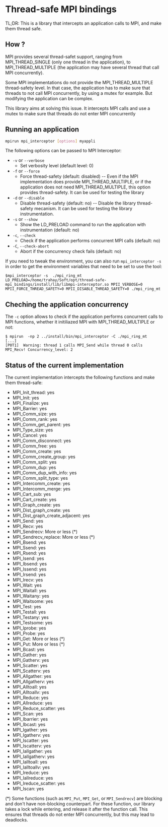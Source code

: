 # Thread-safe MPI bindings

TL;DR: This is a library that intercepts an application calls to MPI, and make them thread safe.

## How ?

MPI provides several thread-safet support, ranging from
MPI_THREAD_SINGLE (only one thread in the application), to
MPI_THREAD_MULTIPLE (the application may have several thread that call
MPI concurrently).

Some MPI implementations do not provide the MPI_THREAD_MULTIPLE
thread-safety level. In that case, the application has to make sure
that threads to not call MPI concurrently, by using a mutex for
example. But modifying the application can be complex.

This library aims at solving this issue. It intercepts MPI calls and use a mutex to make sure that threads do not enter MPI concurrently



## Running an application


```bash
mpirun mpi_interceptor [options] myappli
```


The following options can be passed to MPI Interceptor:

- `-v` or `--verbose`
  + Set verbosity level (default level: 0)
- `-f` or `--force`
  + Force thread-safety (default: disabled) -- Even if the MPI implementation does provide MPI_THREAD_MULTIPLE, or if the application does not need MPI_THREAD_MULTIPLE, this option provides thread-safety. It can be used for testing the library
- `-d` or `--disable`
  + Disable thread-safety (default: no) -- Disable the library thread-safety mecanism. It can be used for testing the library instrumentation.
- `-s` or `--show`
  + Show the LD_PRELOAD command to run the application with instrumentation (default: no)
- `-c`, `--check`
  + Check if the application performs concurrent MPI calls (default: no)
- `-C`, `--check-abort`
  + Abort if the concurrency check fails (default: no) 


If you need to tweak the environment, you can also run `mpi_interceptor -s` in order to get the environment variables that need to be set to use the tool:

```
$mpi_interceptor -s  ./mpi_ring_mt
LD_PRELOAD=/home/trahay/Soft/opt/thread-safe-mpi_bindings/install/lib/libmpi-interceptor.so MPII_VERBOSE=0 MPII_FORCE_THREAD_SAFETY=0 MPII_DISABLE_THREAD_SAFETY=0 ./mpi_ring_mt
```

## Cheching the application concurrency

The `-c` option allows to check if the application performs concurrent calls to MPI functions, whether it initiliazed MPI with MPI_THREAD_MULTIPLE or not:

```
$ mpirun  -np 2 ../install/bin/mpi_interceptor -C ./mpi_ring_mt
[...]
[P0T1]  Warning: thread 1 calls MPI_Send while thread 0 calls MPI_Recv! Concurrency_level: 2
```

## Status of the current implementation

The current implementation intercepts the following functions and make them thread-safe:


- MPI_Init_thread: yes
- MPI_Init: yes
- MPI_Finalize: yes
- MPI_Barrier: yes
- MPI_Comm_size: yes
- MPI_Comm_rank: yes
- MPI_Comm_get_parent: yes
- MPI_Type_size: yes
- MPI_Cancel: yes
- MPI_Comm_disconnect: yes
- MPI_Comm_free: yes
- MPI_Comm_create: yes
- MPI_Comm_create_group: yes
- MPI_Comm_split: yes
- MPI_Comm_dup: yes
- MPI_Comm_dup_with_info: yes
- MPI_Comm_split_type: yes
- MPI_Intercomm_create: yes
- MPI_Intercomm_merge: yes
- MPI_Cart_sub: yes
- MPI_Cart_create: yes
- MPI_Graph_create: yes
- MPI_Dist_graph_create: yes
- MPI_Dist_graph_create_adjacent: yes
- MPI_Send: yes
- MPI_Recv: yes
- MPI_Sendrecv: More or less (*)
- MPI_Sendrecv_replace: More or less (*)
- MPI_Bsend: yes
- MPI_Ssend: yes
- MPI_Rsend: yes
- MPI_Isend: yes
- MPI_Ibsend: yes
- MPI_Issend: yes
- MPI_Irsend: yes
- MPI_Irecv: yes
- MPI_Wait: yes
- MPI_Waitall: yes
- MPI_Waitany: yes
- MPI_Waitsome: yes
- MPI_Test: yes
- MPI_Testall: yes
- MPI_Testany: yes
- MPI_Testsome: yes
- MPI_Iprobe: yes
- MPI_Probe: yes
- MPI_Get: More or less (*)
- MPI_Put: More or less (*)
- MPI_Bcast: yes
- MPI_Gather: yes
- MPI_Gatherv: yes
- MPI_Scatter: yes
- MPI_Scatterv: yes
- MPI_Allgather: yes
- MPI_Allgatherv: yes
- MPI_Alltoall: yes
- MPI_Alltoallv: yes
- MPI_Reduce: yes
- MPI_Allreduce: yes
- MPI_Reduce_scatter: yes
- MPI_Scan: yes
- MPI_Ibarrier: yes
- MPI_Ibcast: yes
- MPI_Igather: yes
- MPI_Igatherv: yes
- MPI_Iscatter: yes
- MPI_Iscatterv: yes
- MPI_Iallgather: yes
- MPI_Iallgatherv: yes
- MPI_Ialltoall: yes
- MPI_Ialltoallv: yes
- MPI_Ireduce: yes
- MPI_Iallreduce: yes
- MPI_Ireduce_scatter: yes
- MPI_Iscan: yes


(*) Some functions (such as `MPI_Put`, `MPI_Get`, or `MPI_Sendrecv`)
are blocking and don't have non-blocking counterpart. For these
function, our library takes a lock while entering, and release it
after the function call. This ensures that threads do not enter MPI
concurrently, but this may lead to deadlocks.
